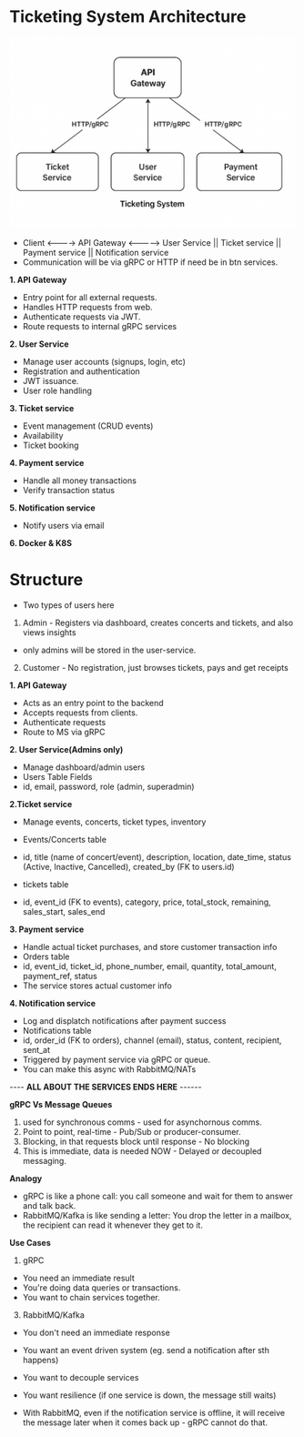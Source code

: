 # Ticketing System Architecture

![alt text](images/architecture.png)

- Client <----> API Gateway <-----> User Service || Ticket service || Payment service || Notification service
- Communication will be via gRPC or HTTP if need be in btn services.

**1. API Gateway**

- Entry point for all external requests.
- Handles HTTP requests from web.
- Authenticate requests via JWT.
- Route requests to internal gRPC services

**2. User Service**

- Manage user accounts (signups, login, etc)
- Registration and authentication
- JWT issuance.
- User role handling

**3. Ticket service**

- Event management (CRUD events)
- Availability
- Ticket booking

**4. Payment service**

- Handle all money transactions
- Verify transaction status

**5. Notification service**

- Notify users via email

**6. Docker & K8S**

# Structure

- Two types of users here

1. Admin - Registers via dashboard, creates concerts and tickets, and also views insights

- only admins will be stored in the user-service.

2. Customer - No registration, just browses tickets, pays and get receipts

**1. API Gateway**

- Acts as an entry point to the backend
- Accepts requests from clients.
- Authenticate requests
- Route to MS via gRPC

**2. User Service(Admins only)**

- Manage dashboard/admin users
- Users Table Fields
- id, email, password, role (admin, superadmin)

**2.Ticket service**

- Manage events, concerts, ticket types, inventory
- Events/Concerts table
- id, title (name of concert/event), description, location, date_time, status (Active, Inactive, Cancelled), created_by (FK to users.id)

- tickets table
- id, event_id (FK to events), category, price, total_stock, remaining, sales_start, sales_end

**3. Payment service**

- Handle actual ticket purchases, and store customer transaction info
- Orders table
- id, event_id, ticket_id, phone_number, email, quantity, total_amount, payment_ref, status
- The service stores actual customer info

**4. Notification service**

- Log and displatch notifications after payment success
- Notifications table
- id, order_id (FK to orders), channel (email), status, content, recipient, sent_at
- Triggered by payment service via gRPC or queue.
- You can make this async with RabbitMQ/NATs

---- **ALL ABOUT THE SERVICES ENDS HERE** ------

**gRPC Vs Message Queues**

1. used for synchronous comms - used for asynchornous comms.
2. Point to point, real-time - Pub/Sub or producer-consumer.
3. Blocking, in that requests block until response - No blocking
4. This is immediate, data is needed NOW - Delayed or decoupled messaging.

**Analogy**

- gRPC is like a phone call: you call someone and wait for them to answer and talk back.
- RabbitMQ/Kafka is like sending a letter: You drop the letter in a mailbox, the recipient can read it whenever they get to it.

**Use Cases**

1. gRPC

- You need an immediate result
- You're doing data queries or transactions.
- You want to chain services together.

3. RabbitMQ/Kafka

- You don't need an immediate response
- You want an event driven system (eg. send a notification after sth happens)
- You want to decouple services
- You want resilience (if one service is down, the message still waits)

- With RabbitMQ, even if the notification service is offline, it will receive the message later when it comes back up - gRPC cannot do that.
